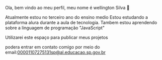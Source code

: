 Ola, bem vindo ao meu perfil, meu nome é wellington Silva 👋

Atualmente estou no terceiro ano do ensino medio
Estou estudando a plataforma alura durante a aula de tecnologia.
Tambem estou aprendendo sobre a linguagem de programação "JavaScript"

Utilizarei este espaço para publicar meus projetos

podera entrar em contato comigo por meio do email:00001107275131sp@al.educacao.sp.gov.br
